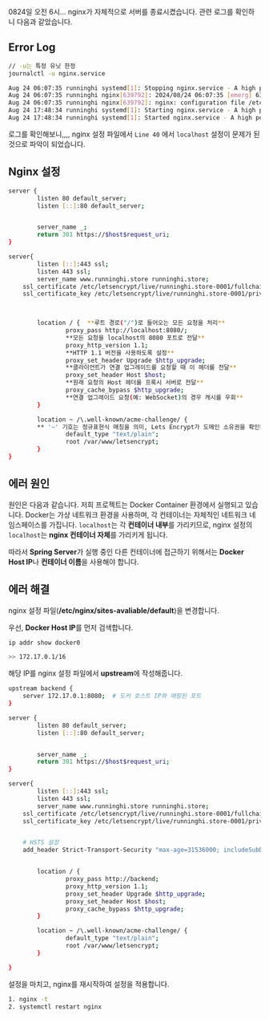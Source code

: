 
0824일 오전 6시... nginx가 자체적으로 서버를 종료시켰습니다.
관련 로그를 확인하니 다음과 같았습니다.

## Error Log
```bash
// -u는 특정 유닛 한정
journalctl -u nginx.service
```
```bash
Aug 24 06:07:35 runninghi systemd[1]: Stopping nginx.service - A high performance web server and a reverse proxy server...
Aug 24 06:07:35 runninghi nginx[639792]: 2024/08/24 06:07:35 [emerg] 639792@639792: host not found in upstream "localhost" in /etc/nginx/sites-enabled/default:40
Aug 24 06:07:35 runninghi nginx[639792]: nginx: configuration file /etc/nginx/nginx.conf test failed
Aug 24 17:48:34 runninghi systemd[1]: Starting nginx.service - A high performance web server and a reverse proxy server...
Aug 24 17:48:34 runninghi systemd[1]: Started nginx.service - A high performance web server and a reverse proxy server.
```

로그를 확인해보니,,,,
nginx 설정 파일에서 `Line 40` 에서 `localhost` 설정이 문제가 된 것으로 파악이 되었습니다.

## Nginx 설정
```bash
server {
        listen 80 default_server;
        listen [::]:80 default_server;


        server_name _;
        return 301 https://$host$request_uri;
}

server{
        listen [::]:443 ssl;
        listen 443 ssl;
        server_name www.runninghi.store runninghi.store;
    ssl_certificate /etc/letsencrypt/live/runninghi.store-0001/fullchain.pem; # managed by Certbot
    ssl_certificate_key /etc/letsencrypt/live/runninghi.store-0001/privkey.pem; # managed by Certbot


			
        location / {  **루트 경로("/")로 들어오는 모든 요청을 처리**
                proxy_pass http://localhost:8080/;
                **모든 요청을 localhost의 8080 포트로 전달**
                proxy_http_version 1.1;
                **HTTP 1.1 버전을 사용하도록 설정**  
                proxy_set_header Upgrade $http_upgrade; 
                **클라이언트가 연결 업그레이드를 요청할 때 이 헤더를 전달**
                proxy_set_header Host $host;
                **원래 요청의 Host 헤더를 프록시 서버로 전달**
                proxy_cache_bypass $http_upgrade;
                **연결 업그레이드 요청(예: WebSocket)의 경우 캐시를 우회**
        }

        location ~ /\.well-known/acme-challenge/ { 
        ** '~' 기호는 정규표현식 매칭을 의미, Lets Encrypt가 도메인 소유권을 확인하기 위해 사용하는 경로**
                default_type "text/plain";
                root /var/www/letsencrypt;
        }
}
```

## 에러 원인
원인은 다음과 같습니다.
저희 프로젝트는 Docker Container 환경에서 실행되고 있습니다.
Docker는 가상 네트워크 환경을 사용하며, 각 컨테이너는 자체적인 네트워크 네임스페이스를 가집니다. 
`localhost`는 각 **컨테이너 내부**를 가리키므로, nginx 설정의 `localhost`는 **nginx 컨테이너 자체**를 가리키게 됩니다. 

따라서 **Spring Server**가 실행 중인 다른 컨테이너에 접근하기 위해서는 **Docker Host IP**나 **컨테이너 이름**을 사용해야 합니다. 

## 에러 해결
nginx 설정 파일(**/etc/nginx/sites-avaliable/default**)을 변경합니다.

우선, **Docker Host IP**를 먼저 검색합니다.
```bash
ip addr show docker0

>> 172.17.0.1/16
```

해당 IP를 nginx 설정 파일에서 **upstream**에 작성해줍니다.
```bash
upstream backend {
    server 172.17.0.1:8080;  # 도커 호스트 IP와 매핑된 포트
}

server {
        listen 80 default_server;
        listen [::]:80 default_server;


        server_name _;
        return 301 https://$host$request_uri;
}

server{
        listen [::]:443 ssl;
        listen 443 ssl;
        server_name www.runninghi.store runninghi.store;
    ssl_certificate /etc/letsencrypt/live/runninghi.store-0001/fullchain.pem; # managed by Certbot
    ssl_certificate_key /etc/letsencrypt/live/runninghi.store-0001/privkey.pem; # managed by Certbot


    # HSTS 설정
    add_header Strict-Transport-Security "max-age=31536000; includeSubDomains" always;


        location / {
                proxy_pass http://backend;
                proxy_http_version 1.1;
                proxy_set_header Upgrade $http_upgrade;
                proxy_set_header Host $host;
                proxy_cache_bypass $http_upgrade;
        }

        location ~ /\.well-known/acme-challenge/ {
                default_type "text/plain";
                root /var/www/letsencrypt;
        } 

}
```

설정을 마치고, nginx를 재시작하여 설정을 적용합니다.
```bash
1. nginx -t
2. systemctl restart nginx
```